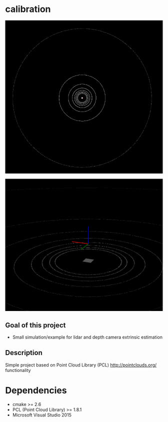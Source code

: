 # calibration
![picture](https://github.com/nosmokingsurfer/calibration/blob/master/pics/pic1.png)


![picture](https://github.com/nosmokingsurfer/calibration/blob/master/pics/pic2.png)


## Goal of this project

* Small simulation/example for lidar and depth camera extrinsic estimation

## Description

Simple project based on Point Cloud Library (PCL) http://pointclouds.org/ functionality

# Dependencies
* cmake >= 2.6
* PCL (Point Cloud Library) >= 1.8.1
* Microsoft Visual Studio 2015
